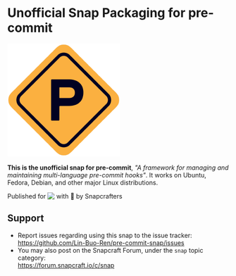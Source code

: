 # Unofficial Snap Packaging for pre-commit
<!--
	Use the Staticaly service for easy access to in-repo pictures:
	https://www.staticaly.com/
-->
![Logo of pre-commit](gui/logo.256px.png "Logo of pre-commit")

**This is the unofficial snap for pre-commit**, *"A framework for managing and maintaining multi-language pre-commit hooks"*. It works on Ubuntu, Fedora, Debian, and other major Linux distributions.

<!-- Uncomment and modify this when you are provided a build status badge
[![Build Status Badge of the `pre-commit` Snap](https://build.snapcraft.io/badge/Lin-Buo-Ren/pre-commit-snap.svg "Build Status of the `pre-commit` snap")](https://build.snapcraft.io/user/Lin-Buo-Ren/pre-commit-snap)
-->

<!-- Uncomment and modify this when you have a screenshot
![Screenshot of the Snapped Application](local/screenshots/screenshot.png "Screenshot of the Snapped Application")
-->

Published for <img src="http://anything.codes/slack-emoji-for-techies/emoji/tux.png" align="top" width="24" /> with 💝 by Snapcrafters

<!-- Uncomment and modify this when you have published the snap to the Snap Store
## Installation
([Don't have snapd installed?](https://snapcraft.io/docs/core/install))

### In a Terminal
    # Install the snap #
    sudo snap install --channel=edge --devmode pre-commit
    #sudo snap install --channel=beta pre-commit
    #sudo snap install pre-commit
    
    # Connect the snap to essential security confinement interfaces #
    ## (Proper reasoning for connecting _plug_name_) ##
    sudo snap connect pre-commit:_plug_name_
    
    # Connect the snap to optional security confinement interfaces #
    ## (Proper reasoning for connecting _plug_name_) ##
    sudo snap connect pre-commit:_plug_name_
    
    # Launch the application #
    pre-commit
    snap run pre-commit # If you have another existing installation

### The Graphical Way
[![Get it from the Snap Store](https://snapcraft.io/static/images/badges/en/snap-store-black.svg)](https://snapcraft.io/pre-commit)
-->

<!-- Uncomment when you have test results
## What is Working
* [A list of functionallities that are verified working]

## What is NOT Working...yet 
Check out the [issue tracker](https://github.com/Lin-Buo-Ren/pre-commit-snap/issues) for known issues.
-->

## Support
* Report issues regarding using this snap to the issue tracker:  
  <https://github.com/Lin-Buo-Ren/pre-commit-snap/issues>
* You may also post on the Snapcraft Forum, under the `snap` topic category:  
  <https://forum.snapcraft.io/c/snap>
